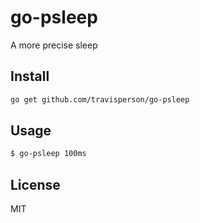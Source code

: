 # go-psleep

A more precise sleep

## Install
```sh
go get github.com/travisperson/go-psleep
```

## Usage

```sh
$ go-psleep 100ms
```

## License

MIT

